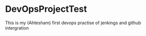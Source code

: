 # DevOpsProjectTest
This is my (Ahtesham) first devops practise of jenkings and github intergration
